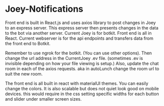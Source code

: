 # Joey-Notifications
Front end is built in React.js and uses axios library to post changes in Joey to an express server. This express server then presents changes in the data to the bot via another server. 
Current Joey is for botkit. 
Front end is all in React.
Current webserver is for the api endpoints and transfers data from the front end to Botkit. 

Remember to use ngrok for the botkit. (You can use other options). Then change the url address in the CurrentJoey .ev file. (sometimes .ev is invisible depending on how your file viewing is setup.)
Also, update the chat room in each of the axios requests. aka in autoLunch change the room url to suit the new room. 

The front end is all built in react with materialUI themes. You can easily change the colors. It is also scalable but does not quiet look good on mobile devices. this would require in the css 
setting specific widths for each button and slider under smaller screen sizes. 
